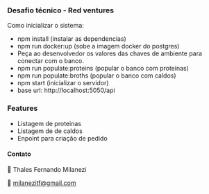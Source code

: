 ### Desafio técnico -  Red ventures

Como inicializar o sistema:
- npm install (instalar as dependencias)
- npm run docker:up (sobe a imagem docker do postgres)
- Peça ao desenvolvedor os valores das chaves de ambiente para conectar com o banco.
- npm run populate:proteins (popular o banco com proteinas)
- npm run populate:broths (popular o banco com caldos)
- npm start (inicializar o servidor)
- base url: http://localhost:5050/api

### Features
- Listagem de proteinas
- Listagem de de caldos
- Enpoint para criação de pedido


#### Contato

👨 Thales Fernando Milanezi

📧 milanezitf@gmail.com
